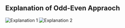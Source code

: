 ## Explanation of Odd-Even Appraoch
![Explanation 1](https://i.ibb.co/nmdLrQ2/Screenshot-2024-01-30-213012.png)
![Explanation 2](https://i.ibb.co/vBDSz4s/Screenshot-2024-01-30-213701.png)
​
